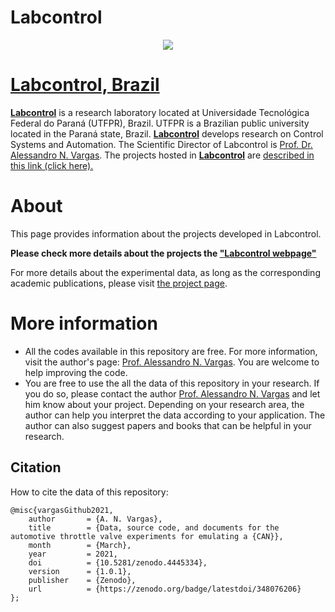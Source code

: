 # Labcontrol

<p align="center"><a href="http://www.labcontrol.xyz/dokuwiki" target="_blank" rel="noopener"><img src="labcontrol-data/mr-damper/images/logo.png"></a></p>

# [Labcontrol, Brazil](http://www.labcontrol.xyz/dokuwiki)

[**Labcontrol**](http://www.labcontrol.xyz/dokuwiki)  is a research laboratory located at Universidade Tecnológica Federal do Paraná (UTFPR), Brazil. UTFPR is a Brazilian public university located in the Paraná state, Brazil. [**Labcontrol**](http://www.labcontrol.xyz/dokuwiki)  develops research on Control Systems and Automation. The Scientific Director of Labcontrol is [Prof. Dr. Alessandro N. Vargas](http://www.anvargas.com). The projects hosted in [**Labcontrol**](http://www.labcontrol.xyz/dokuwiki)  are [described in this link (click here).](http://www.anvargas.com/blog)

About
============

This page provides information about the projects developed in Labcontrol.

**Please check more details about the projects the ["Labcontrol webpage"](http://www.anvargas.com/blog/)**


For more details about the experimental data, as long as the corresponding academic publications, please visit [the project page](http://www.anvargas.com/blog).


More information
================

* All the codes available in this repository are free. For more information, visit the author's page: [Prof. Alessandro N. Vargas](http://www.anvargas.com). You are welcome to help improving the code.
* You are free to use the all the data of this repository in your research. If you do so, please contact the author [Prof. Alessandro N. Vargas](http://www.anvargas.com) 
and let him know about your project. Depending on your research area, the author can help you interpret the data according to your application. 
The author can also suggest papers and books that can be helpful in your research.

Citation
------
How to cite the data of this repository:

```
@misc{vargasGithub2021,
    author       = {A. N. Vargas},
    title        = {Data, source code, and documents for the automotive throttle valve experiments for emulating a {CAN}},
    month        = {March},
    year         = 2021,
    doi          = {10.5281/zenodo.4445334},
    version      = {1.0.1},
    publisher    = {Zenodo},
    url          = {https://zenodo.org/badge/latestdoi/348076206}
};
```



